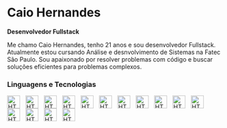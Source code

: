 # Caio Hernandes

**Desenvolvedor Fullstack**

Me chamo Caio Hernandes, tenho 21 anos e sou desenvolvedor Fullstack. Atualmente estou cursando Análise e desnvolvimento de Sistemas na Fatec São Paulo. Sou apaixonado por resolver problemas com código e buscar soluções eficientes para problemas complexos.


### Linguagens e Tecnologias



<img
align="left"
alt="HTML"
width="30px"
style="padding-right:10px"
src="https://cdn.jsdelivr.net/gh/devicons/devicon@latest/icons/javascript/javascript-original.svg" />
<img
align="left"
alt="HTML"
width="30px"
style="padding-right:10px"
src="https://cdn.jsdelivr.net/gh/devicons/devicon@latest/icons/typescript/typescript-original.svg" />
<img 
align="left"
alt="HTML"
width="30px"
style="padding-right:10px"
src="https://cdn.jsdelivr.net/gh/devicons/devicon@latest/icons/html5/html5-original.svg" />
<img
align="left"
alt="HTML"
width="30px"
style="padding-right:10px"
src="https://cdn.jsdelivr.net/gh/devicons/devicon@latest/icons/css3/css3-original.svg" />
<img
align="left"
alt="HTML"
width="30px"
style="padding-right:10px"
src="https://cdn.jsdelivr.net/gh/devicons/devicon@latest/icons/react/react-original.svg" />
<img
align="left"
alt="HTML"
width="30px"
style="padding-right:10px"
src="https://cdn.jsdelivr.net/gh/devicons/devicon@latest/icons/angularjs/angularjs-original.svg" />
<img
align="left"
alt="HTML"
width="30px"
style="padding-right:10px"
src="https://cdn.jsdelivr.net/gh/devicons/devicon@latest/icons/nodejs/nodejs-original.svg" />
<img
align="left"
alt="HTML"
width="30px"
style="padding-right:10px"
src="https://cdn.jsdelivr.net/gh/devicons/devicon@latest/icons/nestjs/nestjs-original.svg" />
<img
align="left"
alt="HTML"
width="30px"
style="padding-right:10px"
src="https://cdn.jsdelivr.net/gh/devicons/devicon@latest/icons/prisma/prisma-original.svg" />
<img
align="left"
alt="HTML"
width="30px"
style="padding-right:10px"
src="https://cdn.jsdelivr.net/gh/devicons/devicon@latest/icons/postgresql/postgresql-original.svg" />
<img
align="left"
alt="HTML"
width="30px"
style="padding-right:10px"
src="https://cdn.jsdelivr.net/gh/devicons/devicon@latest/icons/mongodb/mongodb-original.svg" />
<img
align="left"
alt="HTML"
width="30px"
style="padding-right:10px"
src="https://cdn.jsdelivr.net/gh/devicons/devicon@latest/icons/python/python-original.svg" />
<img
align="left"
alt="HTML"
width="30px"
style="padding-right:10px"
src="https://cdn.jsdelivr.net/gh/devicons/devicon@latest/icons/docker/docker-original.svg" />
<img
align="left"
alt="HTML"
width="30px"
style="padding-right:10px"
src="https://img.icons8.com/?size=100&id=yUdJlcKanVbh&format=png&color=000000" />
<img
align="left"
alt="HTML"
width="30px"
style="padding-right:10px"
src="https://img.icons8.com/?size=100&id=SDVmtZ6VBGXt&format=png&color=000000" />
          
                
          
          
